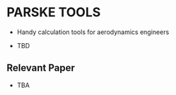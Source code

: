 # PARSKE TOOLS
* Handy calculation tools for aerodynamics engineers

* TBD 

## Relevant Paper

* TBA
